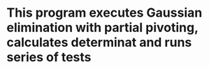 # This program executes Gaussian elimination with partial pivoting, calculates determinat and runs series of tests
